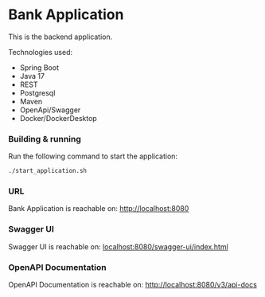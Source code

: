 # Bank Application
This is the backend application.

Technologies used:

* Spring Boot
* Java 17
* REST
* Postgresql
* Maven
* OpenApi/Swagger
* Docker/DockerDesktop

### Building & running
Run the following command to start the application:
```bash
./start_application.sh
```


### URL
Bank Application is reachable on: <http://localhost:8080>

### Swagger UI
Swagger UI is reachable on: <localhost:8080/swagger-ui/index.html>
### OpenAPI Documentation
OpenAPI Documentation is reachable on: <http://localhost:8080/v3/api-docs>



